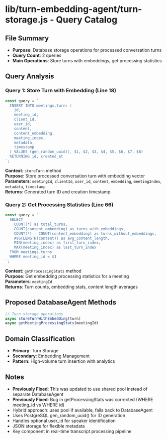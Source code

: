 # lib/turn-embedding-agent/turn-storage.js - Query Catalog

## File Summary
- **Purpose**: Database storage operations for processed conversation turns
- **Query Count**: 2 queries
- **Main Operations**: Store turns with embeddings, get processing statistics

## Query Analysis

### Query 1: Store Turn with Embedding (Line 18)
```javascript
const query = `
  INSERT INTO meetings.turns (
    id,
    meeting_id,
    client_id,
    user_id,
    content,
    content_embedding,
    meeting_index,
    metadata,
    timestamp
  ) VALUES (gen_random_uuid(), $1, $2, $3, $4, $5, $6, $7, $8)
  RETURNING id, created_at
`;
```
**Context**: `storeTurn` method  
**Purpose**: Store processed conversation turn with embedding vector  
**Parameters**: `meetingId`, `clientId`, `user_id`, `content`, `embedding`, `meetingIndex`, `metadata`, `timestamp`  
**Returns**: Generated turn ID and creation timestamp

### Query 2: Get Processing Statistics (Line 66)
```javascript
const query = `
  SELECT 
    COUNT(*) as total_turns,
    COUNT(content_embedding) as turns_with_embeddings,
    COUNT(*) - COUNT(content_embedding) as turns_without_embeddings,
    AVG(LENGTH(content)) as avg_content_length,
    MIN(meeting_index) as first_turn_index,
    MAX(meeting_index) as last_turn_index
  FROM meetings.turns 
  WHERE meeting_id = $1
`;
```
**Context**: `getProcessingStats` method  
**Purpose**: Get embedding processing statistics for a meeting  
**Parameters**: `meetingId`  
**Returns**: Turn counts, embedding stats, content length averages

## Proposed DatabaseAgent Methods

```javascript
// Turn storage operations
async storeTurnWithEmbedding(turn)
async getMeetingProcessingStats(meetingId)
```

## Domain Classification
- **Primary**: Turn Storage
- **Secondary**: Embedding Management
- **Pattern**: High-volume turn insertion with analytics

## Notes
- **Previously Fixed**: This was updated to use shared pool instead of separate DatabaseAgent
- **Previously Fixed**: Bug in getProcessingStats was corrected (WHERE meeting_id vs WHERE id)
- Hybrid approach: uses pool if available, falls back to DatabaseAgent
- Uses PostgreSQL gen_random_uuid() for ID generation
- Handles optional user_id for speaker identification
- JSON storage for flexible metadata
- Key component in real-time transcript processing pipeline